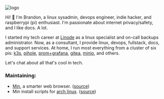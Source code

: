 ![logo](https://obj.leckemby.me/img/leckembydotme.png)

Hi! :wave: I'm Brandon, a linux sysadmin, devops engineer, indie hacker, and raspberrypi (pi) enthusiast. I'm passionate about internet privacy/safety, and I like docs. A lot.

I started my tech career at [Linode](https://www.linode.com/community/user/bleckemby/answers) as a linux specialist and on-call backups administrator. Now, as a consultant, I provide linux, devops, fullstack, docs, and support services. At home, I run most everything from a cluster of six pis: [k3s](https://k3s.io/), [pihole](https://pi-hole.net), [prom+grafana](https://grafana.com/oss/prometheus/), [gitea](https://gitea.io/en-us/), [minio](https://min.io/), and others.

Let's chat about all that's cool in tech.

### Maintaining: 
- [Min](https://minbrowser.org), a smarter web browser. ([source](https://github.com/minbrowser/min)) 
- Min install scripts for [arch linux](https://archlinux.org). ([source](https://github.com/kodumbeats/min-archlinux))

<!--
**kodumbeats/kodumbeats** is a ✨ _special_ ✨ repository because its `README.md` (this file) appears on your GitHub profile.

Here are some ideas to get you started:

- 🔭 I’m currently working on ...
- 🌱 I’m currently learning ...
- 👯 I’m looking to collaborate on ...
- 🤔 I’m looking for help with ...
- 💬 Ask me about ...
- 📫 How to reach me: ...
- 😄 Pronouns: ...
- ⚡ Fun fact: ...
-->
